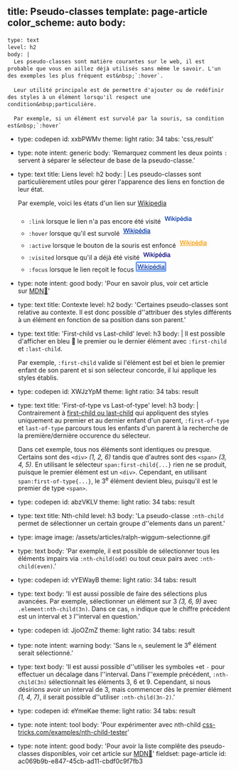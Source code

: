 title: Pseudo-classes
template: page-article
color_scheme: auto
body:
  -
    type: text
    level: h2
    body: |
      Les pseudo-classes sont matière courantes sur le web, il est probable que vous en aillez déjà utilisés sans même le savoir. L'un des exemples les plus fréquent est&nbsp;`:hover`.
      
      Leur utilité principale est de permettre d'ajouter ou de redéfinir des styles à un élément lorsqu'il respect une condition&nbsp;particulière.
      
      Par exemple, si un élément est survolé par la souris, sa condition est&nbsp;`:hover`
  -
    type: codepen
    id: xxbPWMv
    theme: light
    ratio: 34
    tabs: 'css,result'
  -
    type: note
    intent: generic
    body: 'Remarquez comment les deux points `:` servent à séparer le sélecteur de base de la&nbsp;pseudo-classe.'
  -
    type: text
    title: Liens
    level: h2
    body: |
      Les pseudo-classes sont particulièrement utiles pour gérer l'apparence des&nbsp;liens en fonction de leur&nbsp;état. 
      
      Par exemple, voici les états d'un lien sur&nbsp;[Wikipedia](https://fr.wikipedia.org/wiki/(274301)_Wikip%C3%A9dia) 
      
      - `:link` lorsque le lien n'a pas encore été&nbsp;visité ![](/assets/articles/pseudo-link-1578083525.png)
      - `:hover` lorsque qu'il est&nbsp;survolé ![](/assets/articles/pseudo-hover.png)
      - `:active` lorsque le bouton de la souris est&nbsp;enfoncé ![](/assets/articles/pseudo-active.png)
      - `:visited` lorsque qu'il a déjà été&nbsp;visité ![](/assets/articles/pseudo-visited.png)
      - `:focus` lorsque le lien reçoit le focus ![](/assets/articles/pseudo-focus.png)
  -
    type: note
    intent: good
    body: 'Pour en savoir plus, voir cet article sur&nbsp;[MDN🦖](https://developer.mozilla.org/fr/docs/Learn/CSS/Styling_text/Mise_en_forme_des_liens)'
  -
    type: text
    title: Contexte
    level: h2
    body: 'Certaines pseudo-classes sont relative au contexte. Il est donc possible d''attribuer des styles différents à un élément en fonction de sa position dans son&nbsp;parent.'
  -
    type: text
    title: 'First-child vs Last-child'
    level: h3
    body: |
      Il est possible d'afficher en bleu 🔵 le premier ou le dernier élément avec `:first-child` et&nbsp;`:last-child`. 
      
      Par exemple, `:first-child` valide si l'élément est bel et bien le premier enfant de son parent et si son sélecteur concorde, il lui applique les styles&nbsp;établis.
  -
    type: codepen
    id: XWJzYpM
    theme: light
    ratio: 34
    tabs: result
  -
    type: text
    title: 'First-of-type vs Last-of-type'
    level: h3
    body: |
      Contrairement à [first-child ou last-child](#first-child-vs-last-child) qui appliquent des styles uniquement au premier et au dernier enfant d'un parent, `:first-of-type` et `last-of-type` parcours tous les enfants d'un parent à la recherche de la première/dernière occurence du&nbsp;sélecteur.
      
      Dans cet exemple, tous nos éléments sont identiques ou presque. Certains sont des `<div>` <em>(1, 2, 6)</em> tandis que d'autres sont des `<span>` <em>(3, 4, 5)</em>. En utilisant le sélecteur `span:first-child{...}` rien ne se produit, puisque le premier élément est un `<div>`. Cependant, en utilisant `span:first-of-type{...}`, le 3<sup>e</sup> élément devient bleu, puisqu'il est le premier de type&nbsp;`<span>`.
  -
    type: codepen
    id: abzVKLV
    theme: light
    ratio: 34
    tabs: result
  -
    type: text
    title: Nth-child
    level: h3
    body: 'La pseudo-classe `:nth-child` permet de sélectionner un certain groupe d''elements dans un&nbsp;parent.'
  -
    type: image
    image: /assets/articles/ralph-wiggum-selectionne.gif
  -
    type: text
    body: 'Par exemple, il est possible de sélectionner tous les éléments impairs via `:nth-child(odd)` ou tout ceux pairs avec&nbsp;`:nth-child(even)`.'
  -
    type: codepen
    id: vYEWayB
    theme: light
    ratio: 34
    tabs: result
  -
    type: text
    body: 'Il est aussi possible de faire des sélections plus avancées. Par exemple, sélectionner un élément sur 3 <em>(3, 6, 9)</em> avec `.element:nth-child(3n)`. Dans ce cas, `n` indique que le chiffre précédent est un interval et `3` l''interval en&nbsp;question.'
  -
    type: codepen
    id: JjoOZmZ
    theme: light
    ratio: 34
    tabs: result
  -
    type: note
    intent: warning
    body: 'Sans le `n`, seulement le 3<sup>e</sup> élément serait&nbsp;sélectionné.'
  -
    type: text
    body: 'Il est aussi possible d''utiliser les symboles `+`et `-` pour effectuer un décalage dans l''interval. Dans l''exemple précédent, `:nth-child(3n)` sélectionnait les éléments 3, 6 et 9. Cependant, si nous désirions avoir un interval de 3, mais commencer dès le premier élément <em>(1, 4, 7)</em>, il serait possible d''utiliser&nbsp;`:nth-child(3n-2)`.'
  -
    type: codepen
    id: eYmeKae
    theme: light
    ratio: 34
    tabs: result
  -
    type: note
    intent: tool
    body: 'Pour expérimenter avec nth-child [css-tricks.com/examples/nth-child-tester](https://css-tricks.com/examples/nth-child-tester/)'
  -
    type: note
    intent: good
    body: 'Pour avoir la liste complête des pseudo-classes disponibles, voir cet article sur&nbsp;[MDN🦖](https://developer.mozilla.org/fr/docs/Web/CSS/Pseudo-classes#index)'
fieldset: page-article
id: ac069b9b-e847-45cb-ad11-cbdf0c9f7fb3

